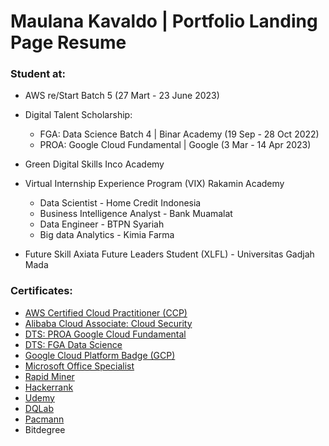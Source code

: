 # Maulana Kavaldo | Portfolio Landing Page Resume
<!--![favicon](https://github.com/user-attachments/assets/d9553d40-0186-486a-9dfa-d56fde27efb1) -->

###   Student at:
- AWS re/Start Batch 5  (27 Mart - 23 June 2023)

- Digital Talent Scholarship:
  - FGA: Data Science Batch 4 | Binar Academy (19 Sep - 28 Oct 2022)
  - PROA: Google Cloud Fundamental | Google (3 Mar - 14 Apr 2023)

- Green Digital Skills Inco Academy

- Virtual Internship Experience Program (VIX) Rakamin Academy
  - Data Scientist - Home Credit Indonesia 
  - Business Intelligence Analyst - Bank Muamalat
  - Data Engineer - BTPN Syariah
  - Big data Analytics - Kimia Farma

- Future Skill Axiata Future Leaders Student (XLFL) - Universitas Gadjah Mada


###  Certificates:

- <a href="https://mlkav.github.io/pages/gallery-aws-ccp.html">AWS Certified Cloud Practitioner (CCP)
- <a href="https://mlkav.github.io/assets/img/certif_licen/alibaba-security.png">Alibaba Cloud Associate: Cloud Security</a>
- <a href="https://mlkav.github.io/pages/gallery-proa-gc.html">DTS: PROA Google Cloud Fundamental</a>
- <a href="https://mlkav.github.io/pages/gallery-fga.html">DTS: FGA Data Science</a>
- <a href="https://www.cloudskillsboost.google/public_profiles/aa062bc9-81cc-4a11-9f53-025437d13c1f">Google Cloud Platform Badge (GCP)</a>
- <a href="https://mlkav.github.io/assets/img/certif_licen/mos_2013.png">Microsoft Office Specialist</a>
- <a href="https://mlkav.github.io/pages/gallery-rapid-miner.html">Rapid Miner</a>
- <a href="https://mlkav.github.io/pages/gallery-hackerrank.html">Hackerrank</a>
- <a href="https://mlkav.github.io/pages/gallery-udemy.html">Udemy</a>
- <a href="https://mlkav.github.io/pages/gallery-dqlab.html">DQLab</a>
- <a href="https://mlkav.github.io/pages/gallery-pacmann.html">Pacmann</a>
- Bitdegree



<!-- Maulana Kavaldo Maulana Kavaldo Maulana Kavaldo Maulana Kavaldo Maulana Kavaldo Maulana Kavaldo Maulana Kavaldo Maulana Kavaldo Maulana Kavaldo Maulana Kavaldo Maulana Kavaldo Maulana Kavaldo Maulana Kavaldo Maulana Kavaldo Maulana Kavaldo Maulana Kavaldo Maulana Kavaldo  -->
